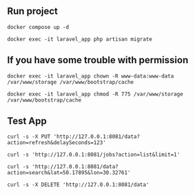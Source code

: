 ## Run project 
```apacheconf
docker compose up -d 

docker exec -it laravel_app php artisan migrate
```

## If you have some trouble with permission
```apacheconf
docker exec -it laravel_app chown -R www-data:www-data /var/www/storage /var/www/bootstrap/cache

docker exec -it laravel_app chmod -R 775 /var/www/storage /var/www/bootstrap/cache
```

## Test App
```apacheconf
curl -s -X PUT 'http://127.0.0.1:8081/data?action=refresh&delaySeconds=123'

curl -s 'http://127.0.0.1:8081/jobs?action=list&limit=1'

curl -s 'http://127.0.0.1:8081/data?action=search&lat=50.17895&lon=30.32761'

curl -s -X DELETE 'http://127.0.0.1:8081/data'
```
